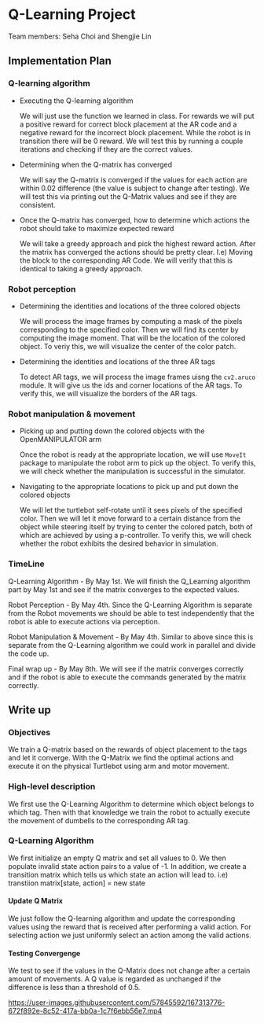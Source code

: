 # Q-Learning Project
Team members: Seha Choi and Shengjie Lin
## Implementation Plan
### Q-learning algorithm
* Executing the Q-learning algorithm

    We will just use the function we learned in class. For rewards we will put a positive reward for correct block placement at the AR code and a negative reward for the incorrect block placement. While the robot is in transition there will be 0 reward. We will test this by running a couple iterations and checking if they are the correct values.
* Determining when the Q-matrix has converged

     We will say the Q-matrix is converged if the values for each action are within 0.02 difference (the value is subject to change after testing). We will test this via printing out the Q-Matrix values and see if they are consistent.
* Once the Q-matrix has converged, how to determine which actions the robot should take to maximize expected reward

    We will take a greedy approach and pick the highest reward action. After the matrix has converged the actions should be pretty clear. I.e) Moving the block to the corresponding AR Code. We will verify that this is identical to taking a greedy approach.
### Robot perception
* Determining the identities and locations of the three colored objects

    We will process the image frames by computing a mask of the pixels corresponding to the specified color. Then we will find its center by computing the image moment. That will be the location of the colored object. To veriy this, we will visualize the center of the color patch.
* Determining the identities and locations of the three AR tags

    To detect AR tags, we will process the image frames uisng the `cv2.aruco` module. It will give us the ids and corner locations of the AR tags. To verify this, we will visualize the borders of the AR tags.
### Robot manipulation & movement
* Picking up and putting down the colored objects with the OpenMANIPULATOR arm

    Once the robot is ready at the appropriate location, we will use `MoveIt` package to manipulate the robot arm to pick up the object. To verify this, we will check whether the manipulation is successful in the simulator.
* Navigating to the appropriate locations to pick up and put down the colored objects

     We will let the turtlebot self-rotate until it sees pixels of the specified color. Then we will let it move forward to a certain distance from the object while steering itself by trying to center the colored patch, both of which are achieved by using a p-controller. To verify this, we will check whether the robot exhibits the desired behavior in simulation.
### TimeLine
Q-Learning Algorithm - By May 1st. We will finish the Q_Learning algorithm part by May 1st and see if the matrix converges to the expected values.

Robot Perception - By May 4th. Since the Q-Learning Algorithm is separate from the Robot movements we should be able to test independently that the robot is able to execute actions via perception.

Robot Manipulation & Movement - By May 4th. Similar to above since this is separate from the Q-Learning algorithm we could work in parallel and divide the code up.

Final wrap up - By May 8th. We will see if the matrix converges correctly and if the robot is able to execute the commands generated by the matrix correctly.
## Write up
### Objectives
We train a Q-matrix based on the rewards of object placement to the tags and let it converge. With the Q-Matrix we find the optimal actions and execute it on the physical Turtlebot using arm and motor movement.
### High-level description
We first use the Q-Learning Algorithm to determine which object belongs to which tag. Then with that knowledge we train the robot to actually execute the movement of dumbells to the corresponding AR tag.
### Q-Learning Algorithm
We first initialize an empty Q matrix and set all values to 0. We then populate invalid state action pairs to a value of -1. In addition, we create a transition matrix which tells us which state an action will lead to. i.e) transtiion matrix[state, action] = new state
#### Update Q Matrix
We just follow the Q-learning algorithm and update the corresponding values using the reward that is received after performing a valid action. For selecting action we just uniformly select an action among the valid actions.
#### Testing Convergenge
We test to see if the values in the Q-Matrix does not change after a certain amount of movements. A Q value is regarded as unchanged if the difference is less than a threshold of 0.5.


https://user-images.githubusercontent.com/57845592/167313776-672f892e-8c52-417a-bb0a-1c7f6ebb56e7.mp4

